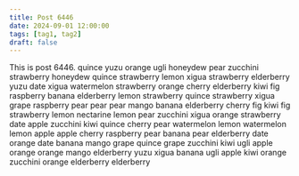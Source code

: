 ```yaml
---
title: Post 6446
date: 2024-09-01 12:00:00
tags: [tag1, tag2]
draft: false
---
```

This is post 6446.
quince
yuzu
orange
ugli
honeydew
pear
zucchini
strawberry
honeydew
quince
strawberry
lemon
xigua
strawberry
elderberry
yuzu
date
xigua
watermelon
strawberry
orange
cherry
elderberry
kiwi
fig
raspberry
banana
elderberry
lemon
strawberry
quince
strawberry
xigua
grape
raspberry
pear
pear
pear
mango
banana
elderberry
cherry
fig
kiwi
fig
strawberry
lemon
nectarine
lemon
pear
zucchini
xigua
orange
strawberry
date
apple
zucchini
kiwi
quince
cherry
pear
watermelon
lemon
watermelon
lemon
apple
apple
cherry
raspberry
pear
banana
pear
elderberry
date
orange
date
banana
mango
grape
quince
grape
zucchini
kiwi
ugli
apple
orange
orange
mango
elderberry
yuzu
xigua
banana
ugli
apple
kiwi
orange
zucchini
orange
elderberry
elderberry
